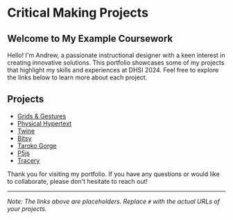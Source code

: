 # Critical Making Projects

## Welcome to My Example Coursework 

Hello! I'm Andrew, a passionate instructional designer with a keen interest in creating innovative solutions. This portfolio showcases some of my projects that highlight my skills and experiences at DHSI 2024. Feel free to explore the links below to learn more about each project.

## Projects

- [Grids & Gestures](#)
- [Physical Hypertext](./PXL_20240604_173207951.jpg)
- [Twine](./Pomeroy%20Marker%20Project%20-%20DHSI%20Limited%20Subset.html)
- [Bitsy](./sample_game(1).html)
- [Taroko Gorge](./taroko-gorge%20copy.html)
- [P5js](./sketch2294218/index.html)
- [Tracery](./Tracery%20to%20HTML%20Template.html)

Thank you for visiting my portfolio. If you have any questions or would like to collaborate, please don't hesitate to reach out!

---

*Note: The links above are placeholders. Replace `#` with the actual URLs of your projects.*
